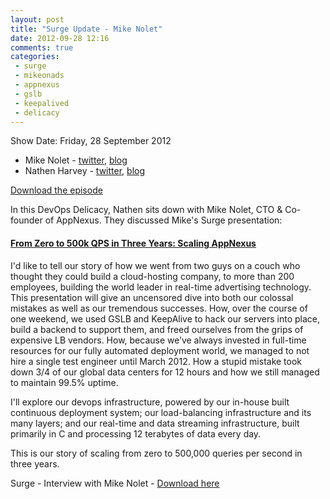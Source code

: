 ```yaml
---
layout: post
title: "Surge Update - Mike Nolet"
date: 2012-09-28 12:16
comments: true
categories: 
 - surge
 - mikeonads
 - appnexus
 - gslb
 - keepalived
 - delicacy
---
```

Show Date:  Friday, 28 September 2012

* Mike Nolet -  [twitter](http://twitter.com/MikeOnAds), [blog](http://MikeOnAds.com)
* Nathen Harvey - [twitter](http://twitter.com/nathenharvey), [blog](http://nathenharvey.com)

[Download the episode](http://traffic.libsyn.com/foodfight/Surge-4-Appnexus-cleaned.mp3)

In this DevOps Delicacy, Nathen sits down with Mike Nolet, CTO & Co-founder of AppNexus.  They discussed Mike's Surge presentation:

#### [From Zero to 500k QPS in Three Years: Scaling AppNexus](http://omniti.com/surge/2012/sessions/from-zero-to-500k-qps-in-three-years-scaling-appnexus)

I'd like to tell our story of how we went from two guys on a couch who thought they could build a cloud-hosting company, to more than 200 employees, building the world leader in real-time advertising technology. This presentation will give an uncensored dive into both our colossal mistakes as well as our tremendous successes. How, over the course of one weekend, we used GSLB and KeepAlive to hack our servers into place, build a backend to support them, and freed ourselves from the grips of expensive LB vendors. How, because we’ve always invested in full-time resources for our fully automated deployment world, we managed to not hire a single test engineer until March 2012. How a stupid mistake took down 3/4 of our global data centers for 12 hours and how we still managed to maintain 99.5% uptime.

I'll explore our devops infrastructure, powered by our in-house built continuous deployment system; our load-balancing infrastructure and its many layers; and our real-time and data streaming infrastructure, built primarily in C and processing 12 terabytes of data every day.

This is our story of scaling from zero to 500,000 queries per second in three years.

Surge - Interview with Mike Nolet - [Download here](http://traffic.libsyn.com/foodfight/Surge-4-Appnexus-cleaned.mp3)
